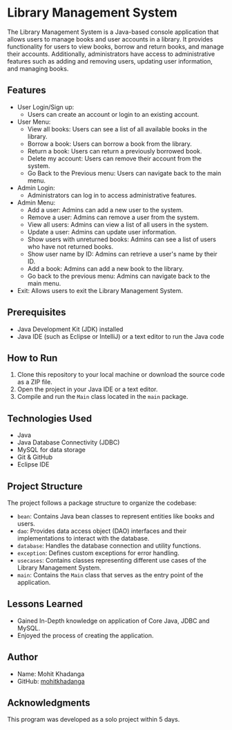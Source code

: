 # Library Management System

The Library Management System is a Java-based console application that allows users to manage books and user accounts in a library. It provides functionality for users to view books, borrow and return books, and manage their accounts. Additionally, administrators have access to administrative features such as adding and removing users, updating user information, and managing books.

## Features

- User Login/Sign up:
  - Users can create an account or login to an existing account.
- User Menu:
  - View all books: Users can see a list of all available books in the library.
  - Borrow a book: Users can borrow a book from the library.
  - Return a book: Users can return a previously borrowed book.
  - Delete my account: Users can remove their account from the system.
  - Go Back to the Previous menu: Users can navigate back to the main menu.
- Admin Login:
  - Administrators can log in to access administrative features.
- Admin Menu:
  - Add a user: Admins can add a new user to the system.
  - Remove a user: Admins can remove a user from the system.
  - View all users: Admins can view a list of all users in the system.
  - Update a user: Admins can update user information.
  - Show users with unreturned books: Admins can see a list of users who have not returned books.
  - Show user name by ID: Admins can retrieve a user's name by their ID.
  - Add a book: Admins can add a new book to the library.
  - Go back to the previous menu: Admins can navigate back to the main menu.
- Exit: Allows users to exit the Library Management System.

## Prerequisites

- Java Development Kit (JDK) installed
- Java IDE (such as Eclipse or IntelliJ) or a text editor to run the Java code

## How to Run

1. Clone this repository to your local machine or download the source code as a ZIP file.
2. Open the project in your Java IDE or a text editor.
3. Compile and run the `Main` class located in the `main` package.

## Technologies Used

- Java
- Java Database Connectivity (JDBC)
- MySQL for data storage
- Git & GitHub
- Eclipse IDE

## Project Structure

The project follows a package structure to organize the codebase:

- `bean`: Contains Java bean classes to represent entities like books and users.
- `dao`: Provides data access object (DAO) interfaces and their implementations to interact with the database.
- `database`: Handles the database connection and utility functions.
- `exception`: Defines custom exceptions for error handling.
- `usecases`: Contains classes representing different use cases of the Library Management System.
- `main`: Contains the `Main` class that serves as the entry point of the application.


## Lessons Learned
- Gained In-Depth knowledge on application of Core Java, JDBC and MySQL. 
- Enjoyed the process of creating the application.

## Author
- Name: Mohit Khadanga
- GitHub: [mohitkhadanga](https://github.com/mohitkhadanga)

## Acknowledgments
This program was developed as a solo project within 5 days.
